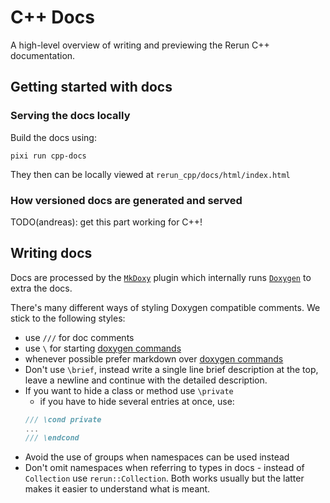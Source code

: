 # C++ Docs

A high-level overview of writing and previewing the Rerun C++ documentation.

## Getting started with docs

### Serving the docs locally
Build the docs using:
```
pixi run cpp-docs
```
They then can be locally viewed at `rerun_cpp/docs/html/index.html`

### How versioned docs are generated and served
TODO(andreas): get this part working for C++!


## Writing docs
Docs are processed by the [`MkDoxy`](https://github.com/JakubAndrysek/MkDoxy) plugin
which internally runs [`Doxygen`](https://www.doxygen.nl/) to extra the docs.

There's many different ways of styling Doxygen compatible comments.
We stick to the following styles:

* use `///` for doc comments
* use `\` for starting [doxygen commands](https://www.doxygen.nl/manual/commands.html)
* whenever possible prefer markdown over [doxygen commands](https://www.doxygen.nl/manual/commands.html)
* Don't use `\brief`, instead write a single line brief description at the top, leave a newline and continue with the detailed description.
* If you want to hide a class or method use `\private`
    * if you have to hide several entries at once, use:
    ```cpp
    /// \cond private
    ...
    /// \endcond
    ```
* Avoid the use of groups when namespaces can be used instead
* Don't omit namespaces when referring to types in docs - instead of `Collection` use `rerun::Collection`.
  Both works usually but the latter makes it easier to understand what is meant.
